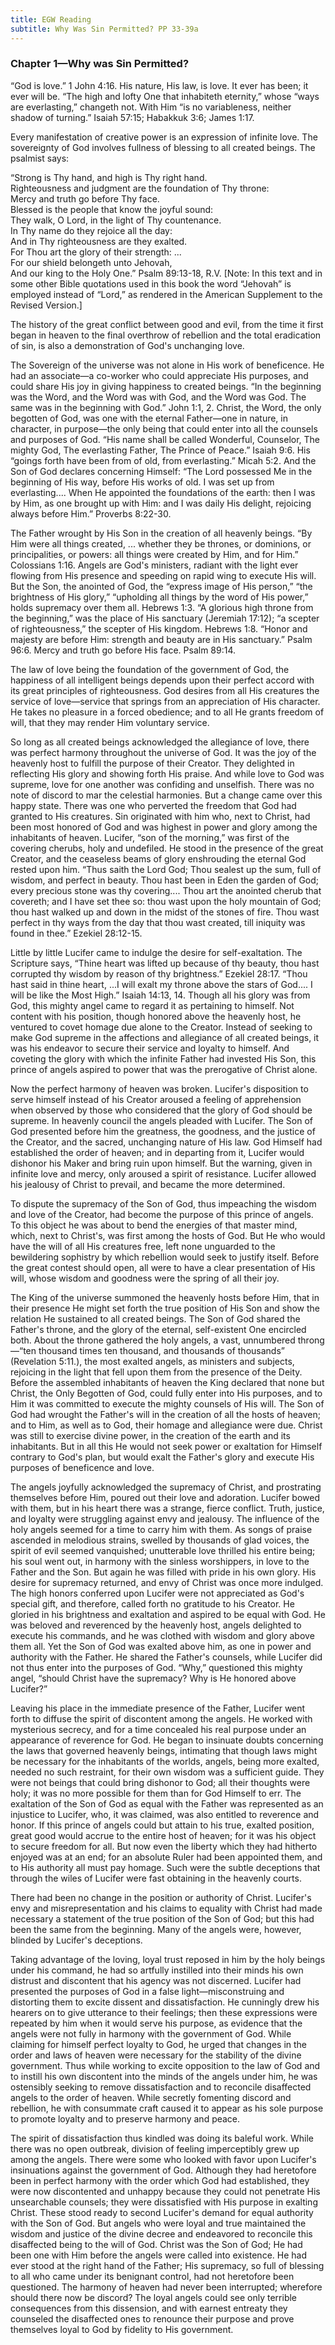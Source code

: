 ```yaml
---
title: EGW Reading
subtitle: Why Was Sin Permitted? PP 33-39a
---
```


### Chapter 1—Why was Sin Permitted?

“God is love.” 1 John 4:16. His nature, His law, is love. It ever has been; it ever will be. “The high and lofty One that inhabiteth eternity,” whose “ways are everlasting,” changeth not. With Him “is no variableness, neither shadow of turning.” Isaiah 57:15; Habakkuk 3:6; James 1:17.

Every manifestation of creative power is an expression of infinite love. The sovereignty of God involves fullness of blessing to all created beings. The psalmist says:

“Strong is Thy hand, and high is Thy right hand.\
Righteousness and judgment are the foundation of Thy throne:\
Mercy and truth go before Thy face.\
Blessed is the people that know the joyful sound:\
They walk, O Lord, in the light of Thy countenance.\
In Thy name do they rejoice all the day:\
And in Thy righteousness are they exalted.\
For Thou art the glory of their strength: ...\
For our shield belongeth unto Jehovah,\
And our king to the Holy One.” Psalm 89:13-18, R.V. \[Note: In this text and in some other Bible quotations used in this book the word “Jehovah” is employed instead of “Lord,” as rendered in the American Supplement to the Revised Version.\]

The history of the great conflict between good and evil, from the time it first began in heaven to the final overthrow of rebellion and the total eradication of sin, is also a demonstration of God's unchanging love.

The Sovereign of the universe was not alone in His work of beneficence. He had an associate—a co-worker who could appreciate His purposes, and could share His joy in giving happiness to created beings. “In the beginning was the Word, and the Word was with God, and the Word was God. The same was in the beginning with God.” John 1:1, 2. Christ, the Word, the only begotten of God, was one with the eternal Father—one in nature, in character, in purpose—the only being that could enter into all the counsels and purposes of God. “His name shall be called Wonderful, Counselor, The mighty God, The everlasting Father, The Prince of Peace.” Isaiah 9:6. His “goings forth have been from of old, from everlasting.” Micah 5:2. And the Son of God declares concerning Himself: “The Lord possessed Me in the beginning of His way, before His works of old. I was set up from everlasting.... When He appointed the foundations of the earth: then I was by Him, as one brought up with Him: and I was daily His delight, rejoicing always before Him.” Proverbs 8:22-30.

The Father wrought by His Son in the creation of all heavenly beings. “By Him were all things created, ... whether they be thrones, or dominions, or principalities, or powers: all things were created by Him, and for Him.” Colossians 1:16. Angels are God's ministers, radiant with the light ever flowing from His presence and speeding on rapid wing to execute His will. But the Son, the anointed of God, the “express image of His person,” “the brightness of His glory,” “upholding all things by the word of His power,” holds supremacy over them all. Hebrews 1:3. “A glorious high throne from the beginning,” was the place of His sanctuary (Jeremiah 17:12); “a scepter of righteousness,” the scepter of His kingdom. Hebrews 1:8. “Honor and majesty are before Him: strength and beauty are in His sanctuary.” Psalm 96:6. Mercy and truth go before His face. Psalm 89:14.

The law of love being the foundation of the government of God, the happiness of all intelligent beings depends upon their perfect accord with its great principles of righteousness. God desires from all His creatures the service of love—service that springs from an appreciation of His character. He takes no pleasure in a forced obedience; and to all He grants freedom of will, that they may render Him voluntary service.

So long as all created beings acknowledged the allegiance of love, there was perfect harmony throughout the universe of God. It was the joy of the heavenly host to fulfill the purpose of their Creator. They delighted in reflecting His glory and showing forth His praise. And while love to God was supreme, love for one another was confiding and unselfish. There was no note of discord to mar the celestial harmonies. But a change came over this happy state. There was one who perverted the freedom that God had granted to His creatures. Sin originated with him who, next to Christ, had been most honored of God and was highest in power and glory among the inhabitants of heaven. Lucifer, “son of the morning,” was first of the covering cherubs, holy and undefiled. He stood in the presence of the great Creator, and the ceaseless beams of glory enshrouding the eternal God rested upon him. “Thus saith the Lord God; Thou sealest up the sum, full of wisdom, and perfect in beauty. Thou hast been in Eden the garden of God; every precious stone was thy covering.... Thou art the anointed cherub that covereth; and I have set thee so: thou wast upon the holy mountain of God; thou hast walked up and down in the midst of the stones of fire. Thou wast perfect in thy ways from the day that thou wast created, till iniquity was found in thee.” Ezekiel 28:12-15.

Little by little Lucifer came to indulge the desire for self-exaltation. The Scripture says, “Thine heart was lifted up because of thy beauty, thou hast corrupted thy wisdom by reason of thy brightness.” Ezekiel 28:17. “Thou hast said in thine heart, ...I will exalt my throne above the stars of God.... I will be like the Most High.” Isaiah 14:13, 14. Though all his glory was from God, this mighty angel came to regard it as pertaining to himself. Not content with his position, though honored above the heavenly host, he ventured to covet homage due alone to the Creator. Instead of seeking to make God supreme in the affections and allegiance of all created beings, it was his endeavor to secure their service and loyalty to himself. And coveting the glory with which the infinite Father had invested His Son, this prince of angels aspired to power that was the prerogative of Christ alone.

Now the perfect harmony of heaven was broken. Lucifer's disposition to serve himself instead of his Creator aroused a feeling of apprehension when observed by those who considered that the glory of God should be supreme. In heavenly council the angels pleaded with Lucifer. The Son of God presented before him the greatness, the goodness, and the justice of the Creator, and the sacred, unchanging nature of His law. God Himself had established the order of heaven; and in departing from it, Lucifer would dishonor his Maker and bring ruin upon himself. But the warning, given in infinite love and mercy, only aroused a spirit of resistance. Lucifer allowed his jealousy of Christ to prevail, and became the more determined.

To dispute the supremacy of the Son of God, thus impeaching the wisdom and love of the Creator, had become the purpose of this prince of angels. To this object he was about to bend the energies of that master mind, which, next to Christ's, was first among the hosts of God. But He who would have the will of all His creatures free, left none unguarded to the bewildering sophistry by which rebellion would seek to justify itself. Before the great contest should open, all were to have a clear presentation of His will, whose wisdom and goodness were the spring of all their joy.

The King of the universe summoned the heavenly hosts before Him, that in their presence He might set forth the true position of His Son and show the relation He sustained to all created beings. The Son of God shared the Father's throne, and the glory of the eternal, self-existent One encircled both. About the throne gathered the holy angels, a vast, unnumbered throng—“ten thousand times ten thousand, and thousands of thousands” (Revelation 5:11.), the most exalted angels, as ministers and subjects, rejoicing in the light that fell upon them from the presence of the Deity. Before the assembled inhabitants of heaven the King declared that none but Christ, the Only Begotten of God, could fully enter into His purposes, and to Him it was committed to execute the mighty counsels of His will. The Son of God had wrought the Father's will in the creation of all the hosts of heaven; and to Him, as well as to God, their homage and allegiance were due. Christ was still to exercise divine power, in the creation of the earth and its inhabitants. But in all this He would not seek power or exaltation for Himself contrary to God's plan, but would exalt the Father's glory and execute His purposes of beneficence and love.

The angels joyfully acknowledged the supremacy of Christ, and prostrating themselves before Him, poured out their love and adoration. Lucifer bowed with them, but in his heart there was a strange, fierce conflict. Truth, justice, and loyalty were struggling against envy and jealousy. The influence of the holy angels seemed for a time to carry him with them. As songs of praise ascended in melodious strains, swelled by thousands of glad voices, the spirit of evil seemed vanquished; unutterable love thrilled his entire being; his soul went out, in harmony with the sinless worshippers, in love to the Father and the Son. But again he was filled with pride in his own glory. His desire for supremacy returned, and envy of Christ was once more indulged. The high honors conferred upon Lucifer were not appreciated as God's special gift, and therefore, called forth no gratitude to his Creator. He gloried in his brightness and exaltation and aspired to be equal with God. He was beloved and reverenced by the heavenly host, angels delighted to execute his commands, and he was clothed with wisdom and glory above them all. Yet the Son of God was exalted above him, as one in power and authority with the Father. He shared the Father's counsels, while Lucifer did not thus enter into the purposes of God. “Why,” questioned this mighty angel, “should Christ have the supremacy? Why is He honored above Lucifer?”

Leaving his place in the immediate presence of the Father, Lucifer went forth to diffuse the spirit of discontent among the angels. He worked with mysterious secrecy, and for a time concealed his real purpose under an appearance of reverence for God. He began to insinuate doubts concerning the laws that governed heavenly beings, intimating that though laws might be necessary for the inhabitants of the worlds, angels, being more exalted, needed no such restraint, for their own wisdom was a sufficient guide. They were not beings that could bring dishonor to God; all their thoughts were holy; it was no more possible for them than for God Himself to err. The exaltation of the Son of God as equal with the Father was represented as an injustice to Lucifer, who, it was claimed, was also entitled to reverence and honor. If this prince of angels could but attain to his true, exalted position, great good would accrue to the entire host of heaven; for it was his object to secure freedom for all. But now even the liberty which they had hitherto enjoyed was at an end; for an absolute Ruler had been appointed them, and to His authority all must pay homage. Such were the subtle deceptions that through the wiles of Lucifer were fast obtaining in the heavenly courts.

There had been no change in the position or authority of Christ. Lucifer's envy and misrepresentation and his claims to equality with Christ had made necessary a statement of the true position of the Son of God; but this had been the same from the beginning. Many of the angels were, however, blinded by Lucifer's deceptions.

Taking advantage of the loving, loyal trust reposed in him by the holy beings under his command, he had so artfully instilled into their minds his own distrust and discontent that his agency was not discerned. Lucifer had presented the purposes of God in a false light—misconstruing and distorting them to excite dissent and dissatisfaction. He cunningly drew his hearers on to give utterance to their feelings; then these expressions were repeated by him when it would serve his purpose, as evidence that the angels were not fully in harmony with the government of God. While claiming for himself perfect loyalty to God, he urged that changes in the order and laws of heaven were necessary for the stability of the divine government. Thus while working to excite opposition to the law of God and to instill his own discontent into the minds of the angels under him, he was ostensibly seeking to remove dissatisfaction and to reconcile disaffected angels to the order of heaven. While secretly fomenting discord and rebellion, he with consummate craft caused it to appear as his sole purpose to promote loyalty and to preserve harmony and peace.

The spirit of dissatisfaction thus kindled was doing its baleful work. While there was no open outbreak, division of feeling imperceptibly grew up among the angels. There were some who looked with favor upon Lucifer's insinuations against the government of God. Although they had heretofore been in perfect harmony with the order which God had established, they were now discontented and unhappy because they could not penetrate His unsearchable counsels; they were dissatisfied with His purpose in exalting Christ. These stood ready to second Lucifer's demand for equal authority with the Son of God. But angels who were loyal and true maintained the wisdom and justice of the divine decree and endeavored to reconcile this disaffected being to the will of God. Christ was the Son of God; He had been one with Him before the angels were called into existence. He had ever stood at the right hand of the Father; His supremacy, so full of blessing to all who came under its benignant control, had not heretofore been questioned. The harmony of heaven had never been interrupted; wherefore should there now be discord? The loyal angels could see only terrible consequences from this dissension, and with earnest entreaty they counseled the disaffected ones to renounce their purpose and prove themselves loyal to God by fidelity to His government.